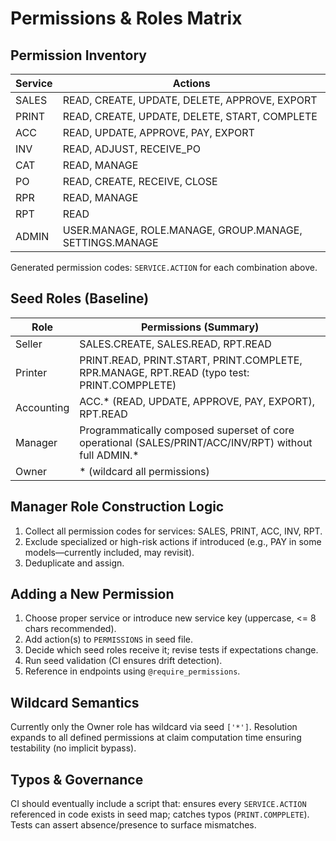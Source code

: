 # Permissions & Roles Matrix

## Permission Inventory
| Service | Actions |
|---------|---------|
| SALES | READ, CREATE, UPDATE, DELETE, APPROVE, EXPORT |
| PRINT | READ, CREATE, UPDATE, DELETE, START, COMPLETE |
| ACC | READ, UPDATE, APPROVE, PAY, EXPORT |
| INV | READ, ADJUST, RECEIVE_PO |
| CAT | READ, MANAGE |
| PO | READ, CREATE, RECEIVE, CLOSE |
| RPR | READ, MANAGE |
| RPT | READ |
| ADMIN | USER.MANAGE, ROLE.MANAGE, GROUP.MANAGE, SETTINGS.MANAGE |

Generated permission codes: `SERVICE.ACTION` for each combination above.

## Seed Roles (Baseline)
| Role | Permissions (Summary) |
|------|-----------------------|
| Seller | SALES.CREATE, SALES.READ, RPT.READ |
| Printer | PRINT.READ, PRINT.START, PRINT.COMPLETE, RPR.MANAGE, RPT.READ (typo test: PRINT.COMPPLETE) |
| Accounting | ACC.* (READ, UPDATE, APPROVE, PAY, EXPORT), RPT.READ |
| Manager | Programmatically composed superset of core operational (SALES/PRINT/ACC/INV/RPT) without full ADMIN.* |
| Owner | * (wildcard all permissions) |

## Manager Role Construction Logic
1. Collect all permission codes for services: SALES, PRINT, ACC, INV, RPT.
2. Exclude specialized or high-risk actions if introduced (e.g., PAY in some models—currently included, may revisit).
3. Deduplicate and assign.

## Adding a New Permission
1. Choose proper service or introduce new service key (uppercase, <= 8 chars recommended).
2. Add action(s) to `PERMISSIONS` in seed file.
3. Decide which seed roles receive it; revise tests if expectations change.
4. Run seed validation (CI ensures drift detection).
5. Reference in endpoints using `@require_permissions`.

## Wildcard Semantics
Currently only the Owner role has wildcard via seed `['*']`. Resolution expands to all defined permissions at claim computation time ensuring testability (no implicit bypass).

## Typos & Governance
CI should eventually include a script that: ensures every `SERVICE.ACTION` referenced in code exists in seed map; catches typos (`PRINT.COMPPLETE`). Tests can assert absence/presence to surface mismatches.

